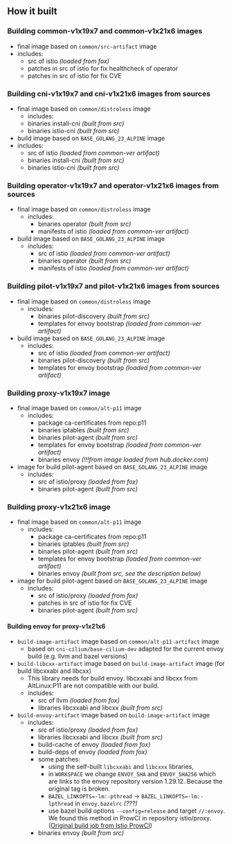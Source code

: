 ## How it built

### Building common-v1x19x7 and common-v1x21x6 images
  - final image based on `common/src-artifact` image
  - includes:
    - src of istio *(loaded from fox)*
    - patches in src of istio for fix healthcheck of operator
    - patches in src of istio for fix CVE

### Building cni-v1x19x7 and cni-v1x21x6 images from sources
  - final image based on `common/distroless` image
    - includes:
     - binaries install-cni *(built from src)*
     - binaries istio-cni *(built from src)*
  - build image based on `BASE_GOLANG_23_ALPINE` image
  - includes:
    - src of istio *(loaded from common-ver artifact)*
    - binaries install-cni *(built from src)*
    - binaries istio-cni *(built from src)*

### Building operator-v1x19x7 and operator-v1x21x6 images from sources
  - final image based on `common/distroless` image
    - includes:
      - binaries operator *(built from src)*
      - manifests of istio *(loaded from common-ver artifact)*
  - build image based on `BASE_GOLANG_23_ALPINE` image
    - includes:
      - src of istio *(loaded from common-ver artifact)*
      - binaries operator *(built from src)*
      - manifests of istio *(loaded from common-ver artifact)*

### Building pilot-v1x19x7 and pilot-v1x21x6 images from sources
  - final image based on `common/distroless` image
    - includes:
      - binaries pilot-discovery *(built from src)*
      - templates for envoy bootstrap *(loaded from common-ver artifact)*
  - build image based on `BASE_GOLANG_23_ALPINE` image
    - includes:
      - src of istio *(loaded from common-ver artifact)*
      - binaries pilot-discovery *(built from src)*
      - templates for envoy bootstrap *(loaded from common-ver artifact)*


### Building proxy-v1x19x7 image
  - final image based on `common/alt-p11` image
    - includes:
      - package ca-certificates from repo:p11
      - binaries iptables *(built from src)*
      - binaries pilot-agent *(built from src)*
      - templates for envoy bootstrap *(loaded from common-ver artifact)*
      - binaries envoy *(!!!from image loaded from hub.docker.com)*
  - image for build pilot-agent based on `BASE_GOLANG_23_ALPINE` image
    - includes:
        - src of istio/proxy *(loaded from fox)*
        - binaries pilot-agent *(built from src)*

### Building proxy-v1x21x6 image
  - final image based on `common/alt-p11` image
    - includes:
      - package ca-certificates from repo:p11
      - binaries iptables *(built from src)*
      - binaries pilot-agent *(built from src)*
      - templates for envoy bootstrap *(loaded from common-ver artifact)*
      - binaries envoy *(built from src, see the description below)*
  - image for build pilot-agent based on `BASE_GOLANG_23_ALPINE` image
    - includes:
        - src of istio/proxy *(loaded from fox)*
        - patches in src of istio for fix CVE
        - binaries pilot-agent *(built from src)*

#### Building envoy for proxy-v1x21x6

  - `build-image-artifact` image based on `common/alt-p11-artifact` image
    - based on `cni-cilium/base-cilium-dev` adapted for the current envoy build (e.g. llvm and bazel versions)
  - `build-libcxx-artifact` image based on `build-image-artifact` image (for build libcxxabi and libcxx)
    - This library needs for build envoy. libcxxabi and libcxx from AltLinux:P11 are not compatible with our build.
    - includes:
      - src of llvm *(loaded from fox)*
      - libraries libcxxabi and libcxx *(built from src)*
  - `build-envoy-artifact` image based on `build-image-artifact` image
    - includes:
      - src of istio/proxy *(loaded from fox)*
      - libraries libcxxabi and libcxx *(built from src)*
      - build-cache of envoy *(loaded from fox)*
      - build-deps of envoy *(loaded from fox)*
      - some patches:
        - using the self-built `libcxxabi` and `libcxxx` libraries,
        - in `WORKSPACE` we change `ENVOY_SHA` and `ENVOY_SHA256` which are links to the envoy repository version 1.29.12. Because the original tag is broken.
        - `BAZEL_LINKOPTS=-lm:-pthread` -> `BAZEL_LINKOPTS=-lm:-lpthread` in `envoy.bazelrc` *(???)*
        - use bazel build options `--config=release` and target `//:envoy`. We found this method in ProwCI in repository istio/proxy. ([Original build job from Istio ProwCI](https://prow.istio.io/view/gs/istio-prow/pr-logs/pull/istio_release-builder/1944/build-warning_release-builder_release-1.21/1837269285437706240))
      - binaries envoy *(built from src)*

